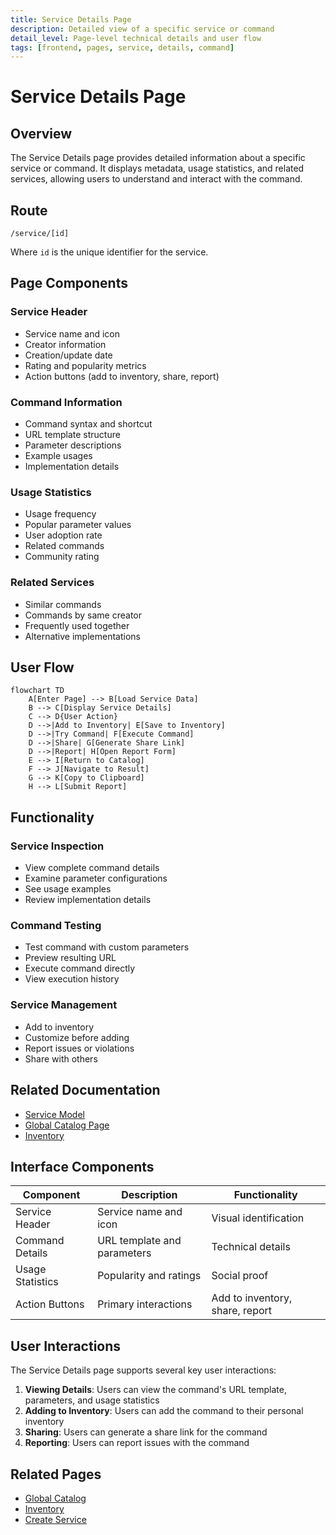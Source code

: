 ```yaml
---
title: Service Details Page
description: Detailed view of a specific service or command
detail_level: Page-level technical details and user flow
tags: [frontend, pages, service, details, command]
---
```


# Service Details Page

## Overview

The Service Details page provides detailed information about a specific service or command. It displays metadata, usage statistics, and related services, allowing users to understand and interact with the command.

## Route

```
/service/[id]
```

Where `id` is the unique identifier for the service.

## Page Components

### Service Header

- Service name and icon
- Creator information
- Creation/update date
- Rating and popularity metrics
- Action buttons (add to inventory, share, report)

### Command Information

- Command syntax and shortcut
- URL template structure
- Parameter descriptions
- Example usages
- Implementation details

### Usage Statistics

- Usage frequency
- Popular parameter values
- User adoption rate
- Related commands
- Community rating

### Related Services

- Similar commands
- Commands by same creator
- Frequently used together
- Alternative implementations

## User Flow

```mermaid
flowchart TD
    A[Enter Page] --> B[Load Service Data]
    B --> C[Display Service Details]
    C --> D{User Action}
    D -->|Add to Inventory| E[Save to Inventory]
    D -->|Try Command| F[Execute Command]
    D -->|Share| G[Generate Share Link]
    D -->|Report| H[Open Report Form]
    E --> I[Return to Catalog]
    F --> J[Navigate to Result]
    G --> K[Copy to Clipboard]
    H --> L[Submit Report]
```

## Functionality

### Service Inspection

- View complete command details
- Examine parameter configurations
- See usage examples
- Review implementation details

### Command Testing

- Test command with custom parameters
- Preview resulting URL
- Execute command directly
- View execution history

### Service Management

- Add to inventory
- Customize before adding
- Report issues or violations
- Share with others

## Related Documentation

- [Service Model](../models/service.md)
- [Global Catalog Page](global-catalog.md)
- [Inventory](inventory.md)

## Interface Components

| Component        | Description                 | Functionality                   |
| ---------------- | --------------------------- | ------------------------------- |
| Service Header   | Service name and icon       | Visual identification           |
| Command Details  | URL template and parameters | Technical details               |
| Usage Statistics | Popularity and ratings      | Social proof                    |
| Action Buttons   | Primary interactions        | Add to inventory, share, report |

## User Interactions

The Service Details page supports several key user interactions:

1. **Viewing Details**: Users can view the command's URL template, parameters, and usage statistics
2. **Adding to Inventory**: Users can add the command to their personal inventory
3. **Sharing**: Users can generate a share link for the command
4. **Reporting**: Users can report issues with the command

## Related Pages

- [Global Catalog](global-catalog.md)
- [Inventory](inventory.md)
- [Create Service](create-service.md)
